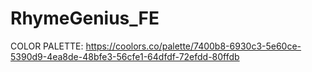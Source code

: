 # RhymeGenius_FE


COLOR PALETTE:
https://coolors.co/palette/7400b8-6930c3-5e60ce-5390d9-4ea8de-48bfe3-56cfe1-64dfdf-72efdd-80ffdb